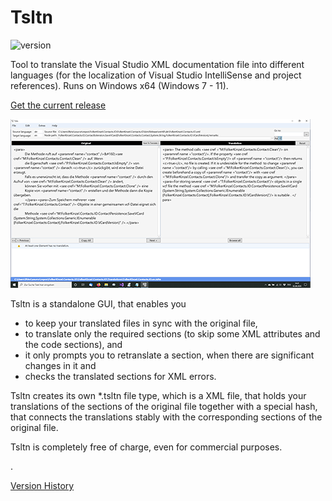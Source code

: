# Tsltn
![version](https://img.shields.io/badge/version-2.6-blue)

Tool to translate the Visual Studio XML documentation file into different languages (for the localization of Visual 
Studio IntelliSense and project references). Runs on Windows x64 (Windows 7 - 11).

[Get the current release](https://github.com/FolkerKinzel/Tsltn/releases/tag/v2.6)

![Screenshot](screenshot.png)

Tsltn is a standalone GUI, that enables you
* to keep your translated files in sync with the original file,
* to translate only the required sections (to skip some XML attributes and the code sections), and
* it only prompts you to retranslate a section, when there are significant changes in it and
* checks the translated sections for XML errors.

Tsltn creates its own *.tsltn file type, which is a XML file, that holds your translations of the sections of
the original file together with a special hash, that connects the translations stably with the corresponding 
sections of the original file.

Tsltn is completely free of charge, even for commercial purposes.

.

[Version History](https://github.com/FolkerKinzel/Tsltn/releases)



